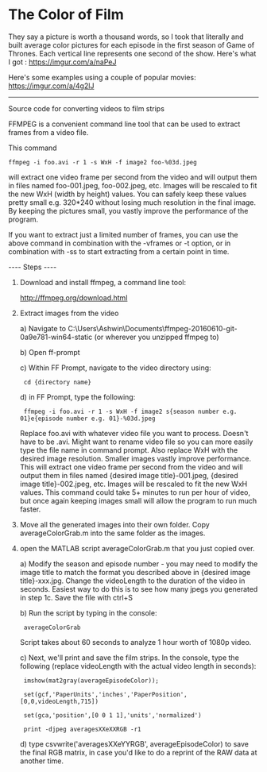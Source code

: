# The Color of Film
They say a picture is worth a thousand words, so I took that literally and built average color pictures for each episode in the first season of Game of Thrones. Each vertical line represents one second of the show. Here's what I got : https://imgur.com/a/naPeJ

Here's some examples using a couple of popular movies: https://imgur.com/a/4g2lJ

----------------------------------

Source code for converting videos to film strips

FFMPEG is a convenient command line tool that can be used to extract frames from a video file.

This command 

	ffmpeg -i foo.avi -r 1 -s WxH -f image2 foo-%03d.jpeg 

will extract one video frame per second from the video and will output them in files named foo-001.jpeg, foo-002.jpeg, etc. Images will be rescaled to fit the new WxH (width by height) values. You can safely keep these values pretty small e.g. 320*240 without losing much resolution in the final image. By keeping the pictures small, you vastly improve the performance of the program.

If you want to extract just a limited number of frames, you can use the above command in combination with the -vframes or -t option, or in combination with -ss to start extracting from a certain point in time.

---- Steps ----

1) Download and install ffmpeg, a command line tool:

	http://ffmpeg.org/download.html

2) Extract images from the video

	a) Navigate to C:\Users\Ashwin\Documents\ffmpeg-20160610-git-0a9e781-win64-static (or wherever you unzipped ffmpeg to)

	b) Open ff-prompt

	c) Within FF Prompt, navigate to the video directory using:
	
		cd {directory name}

	d) in FF Prompt, type the following:
	
		ffmpeg -i foo.avi -r 1 -s WxH -f image2 s{season number e.g. 01}e{episode number e.g. 01}-%03d.jpeg
	
	  Replace foo.avi with whatever video file you want to process. Doesn't have to be .avi. Might want to rename video file so you can more easily type the file name in command prompt. Also replace WxH with the desired image resolution. Smaller images vastly improve performance. This will extract one video frame per second from the video and will output them in files named {desired image title}-001.jpeg, {desired image title}-002.jpeg, etc. Images will be rescaled to fit the new WxH values. This command could take 5+ minutes to run per hour of video, but once again keeping images small will allow the program to run much faster. 

3) Move all the generated images into their own folder. Copy averageColorGrab.m into the same folder as the images.

4) open the MATLAB script averageColorGrab.m that you just copied over. 
	
	a) Modify the season and episode number - you may need to modify the image title to match the format you described above in {desired image title}-xxx.jpg. Change the videoLength to the duration of the video in seconds. Easiest way to do this is to see how many jpegs you generated in step 1c. Save the file with ctrl+S
	
	b) Run the script by typing in the console:
	
		averageColorGrab
	
	  Script takes about 60 seconds to analyze 1 hour worth of 1080p video. 
	
	c) Next, we'll print and save the film strips. In the console, type the following (replace videoLength with the actual video length in seconds): 
	
		imshow(mat2gray(averageEpisodeColor));
	
		set(gcf,'PaperUnits','inches','PaperPosition',[0,0,videoLength,715])
 	
 		set(gca,'position',[0 0 1 1],'units','normalized')
	
		print -djpeg averagesXXeXXRGB -r1
	
	d) type csvwrite('averagesXXeYYRGB', averageEpisodeColor) to save the final RGB matrix, in case you'd like to do a reprint of the RAW data at another time. 

	
